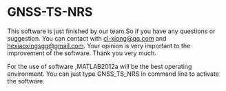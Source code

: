 # GNSS-TS-NRS
This software is just finished by our team.So if you have any questions or suggestion.
You can contact with cl-xiong@qq.com and hexiaoxingsgg@gmail.com.
Your opinion is very important to the improvement of the software.
Thank you very much.

For the use of software ,MATLAB2012a will be the best operating environment.
You can just type GNSS_TS_NRS in command line to activate the software.
